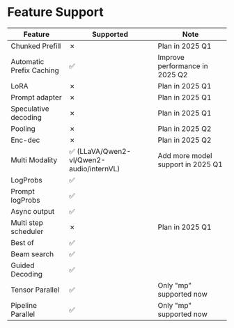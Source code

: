 # Feature Support

| Feature | Supported | Note |
|---------|-----------|------|
| Chunked Prefill | ✗ | Plan in 2025 Q1 |
| Automatic Prefix Caching | ✅ | Improve performance in 2025 Q2 |
| LoRA | ✗ | Plan in 2025 Q1 |
| Prompt adapter | ✗ | Plan in 2025 Q1 |
| Speculative decoding | ✗ | Plan in 2025 Q1 |
| Pooling | ✗ | Plan in 2025 Q2 |
| Enc-dec | ✗ | Plan in 2025 Q2 |
| Multi Modality | ✅ (LLaVA/Qwen2-vl/Qwen2-audio/internVL)| Add more model support in 2025 Q1 |
| LogProbs | ✅ ||
| Prompt logProbs | ✅ ||
| Async output | ✅ ||
| Multi step scheduler | ✗ | Plan in 2025 Q1 |
| Best of | ✅ ||
| Beam search | ✅ ||
| Guided Decoding | ✅ ||
| Tensor Parallel | ✅ | Only "mp" supported now |
| Pipeline Parallel | ✅ | Only "mp" supported now |
